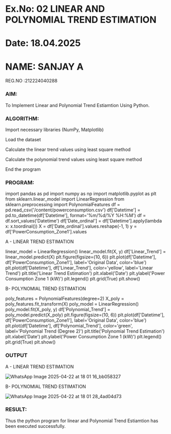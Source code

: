 # Ex.No: 02 LINEAR AND POLYNOMIAL TREND ESTIMATION
# Date: 18.04.2025
# NAME: SANJAY A
REG.NO :212224040288
### AIM:
To Implement Linear and Polynomial Trend Estiamtion Using Python.

### ALGORITHM:
Import necessary libraries (NumPy, Matplotlib)

Load the dataset

Calculate the linear trend values using least square method

Calculate the polynomial trend values using least square method

End the program
### PROGRAM:

import pandas as pd
import numpy as np
import matplotlib.pyplot as plt
from sklearn.linear_model import LinearRegression
from sklearn.preprocessing import PolynomialFeatures
df = pd.read_csv('/content/powerconsumption.csv')
df['Datetime'] = pd.to_datetime(df['Datetime'], format='%m/%d/%Y %H:%M')
df = df.sort_values('Datetime')
df['Date_ordinal'] = df['Datetime'].apply(lambda x: x.toordinal())
X = df['Date_ordinal'].values.reshape(-1, 1)
y = df['PowerConsumption_Zone1'].values

A - LINEAR TREND ESTIMATION

linear_model = LinearRegression()
linear_model.fit(X, y)
df['Linear_Trend'] = linear_model.predict(X)
plt.figure(figsize=(10, 6))
plt.plot(df['Datetime'], df['PowerConsumption_Zone1'], label='Original Data', color='blue')
plt.plot(df['Datetime'], df['Linear_Trend'], color='yellow', label='Linear Trend')
plt.title('Linear Trend Estimation')
plt.xlabel('Date')
plt.ylabel('Power Consumption Zone 1 (kW)')
plt.legend()
plt.grid(True)
plt.show()



B- POLYNOMIAL TREND ESTIMATION

poly_features = PolynomialFeatures(degree=2)
X_poly = poly_features.fit_transform(X)
poly_model = LinearRegression()
poly_model.fit(X_poly, y)
df['Polynomial_Trend'] = poly_model.predict(X_poly)
plt.figure(figsize=(10, 6))
plt.plot(df['Datetime'], df['PowerConsumption_Zone1'], label='Original Data', color='blue')
plt.plot(df['Datetime'], df['Polynomial_Trend'], color='green', label='Polynomial Trend (Degree 2)')
plt.title('Polynomial Trend Estimation')
plt.xlabel('Date')
plt.ylabel('Power Consumption Zone 1 (kW)')
plt.legend()
plt.grid(True)
plt.show()

### OUTPUT

A - LINEAR TREND ESTIMATION

![WhatsApp Image 2025-04-22 at 18 01 16_bb058327](https://github.com/user-attachments/assets/bcc7fae9-3910-4aae-a5c6-74d725bfa784)

B- POLYNOMIAL TREND ESTIMATION

![WhatsApp Image 2025-04-22 at 18 01 28_4ad04d73](https://github.com/user-attachments/assets/ce1d42f1-dcd8-42b4-b151-902c2e1c9a89)

### RESULT:
Thus the python program for linear and Polynomial Trend Estiamtion has been executed successfully.
